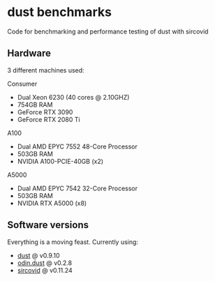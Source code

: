 # dust benchmarks

Code for benchmarking and performance testing of dust with sircovid

## Hardware

3 different machines used:

Consumer

* Dual Xeon 6230 (40 cores @ 2.10GHZ)
* 754GB RAM
* GeForce RTX 3090
* GeForce RTX 2080 Ti

A100

* Dual AMD EPYC 7552 48-Core Processor
* 503GB RAM
* NVIDIA A100-PCIE-40GB (x2)

A5000

* Dual AMD EPYC 7542 32-Core Processor
* 503GB RAM
* NVIDIA RTX A5000 (x8)

## Software versions

Everything is a moving feast. Currently using:

* [dust](https://github.com/mrc-ide/dust/) @ v0.9.10
* [odin.dust](https://github.com/mrc-ide/odin.dust/) @ v0.2.8
* [sircovid](https://github.com/mrc-ide/sircovid/) @ v0.11.24
